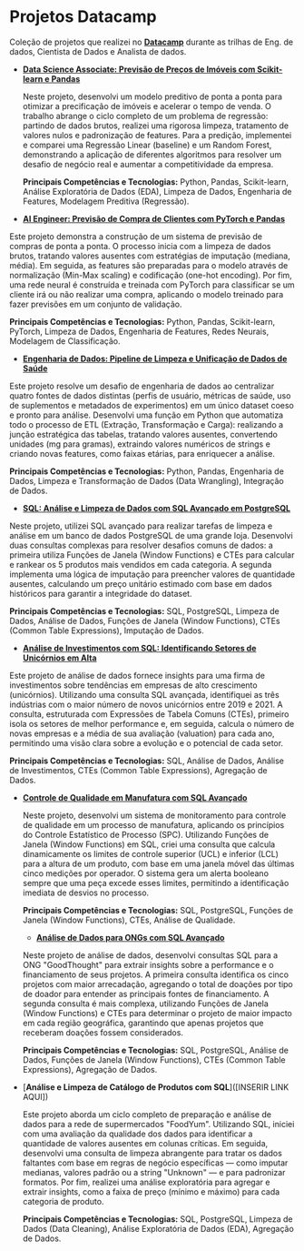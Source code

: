 # Projetos Datacamp

Coleção de projetos que realizei no [__Datacamp__](https://app.datacamp.com/learn) durante as trilhas de Eng. de dados, Cientista de Dados e Analista de dados.

- [__Data Science Associate: Previsão de Preços de Imóveis com Scikit-learn e Pandas__](https://github.com/marcodelph/datacamp/tree/main/Project%3A%20Data%20Scientist%20Associate%20Practical%20Exam)
  
  Neste projeto, desenvolvi um modelo preditivo de ponta a ponta para otimizar a precificação de imóveis e acelerar o tempo de venda. O trabalho abrange o ciclo completo de um problema de regressão: partindo de dados brutos, realizei uma rigorosa limpeza, tratamento de valores nulos e padronização de features. Para a predição, implementei e comparei uma Regressão Linear (baseline) e um Random Forest, demonstrando a aplicação de diferentes algoritmos para resolver um desafio de negócio real e aumentar a competitividade da empresa.
  
  **Principais Competências e Tecnologias:** Python, Pandas, Scikit-learn, Análise Exploratória de Dados (EDA), Limpeza de Dados, Engenharia de Features, Modelagem Preditiva (Regressão).

 - [__AI Engineer: Previsão de Compra de Clientes com PyTorch e Pandas__](https://github.com/marcodelph/datacamp/tree/main/Project%3A%20AI%20Engineer%20for%20Data%20Scientists%20Associate%20Practical%20Exam)

  Este projeto demonstra a construção de um sistema de previsão de compras de ponta a ponta. O processo inicia com a limpeza de dados brutos, tratando valores ausentes com estratégias de imputação (mediana, média). Em seguida, as features são preparadas para o modelo através de normalização (Min-Max scaling) e codificação (one-hot encoding). Por fim, uma rede neural é construída e treinada com PyTorch para classificar se um cliente irá ou não realizar uma compra, aplicando o modelo treinado para fazer previsões em um conjunto de validação.

  **Principais Competências e Tecnologias:** Python, Pandas, Scikit-learn, PyTorch, Limpeza de Dados, Engenharia de Features, Redes Neurais, Modelagem de Classificação.

  - [__Engenharia de Dados: Pipeline de Limpeza e Unificação de Dados de Saúde__](https://github.com/marcodelph/datacamp/tree/main/Data%20Engineer%20Certification%20-%20Practical%20Exam%20-%20Supplement%20Experiments)

  Este projeto resolve um desafio de engenharia de dados ao centralizar quatro fontes de dados distintas (perfis de usuário, métricas de saúde, uso de suplementos e metadados de experimentos) em um único dataset coeso e pronto para análise. Desenvolvi uma função em Python que automatiza todo o processo de ETL (Extração, Transformação e Carga): realizando a junção estratégica das tabelas, tratando valores ausentes, convertendo unidades (mg para gramas), extraindo valores numéricos de strings e criando novas features, como faixas etárias, para enriquecer a análise.

  **Principais Competências e Tecnologias:** Python, Pandas, Engenharia de Dados, Limpeza e Transformação de Dados (Data Wrangling), Integração de Dados.

  - [__SQL: Análise e Limpeza de Dados com SQL Avançado em PostgreSQL__](https://github.com/marcodelph/datacamp/tree/main/Analyzing%20and%20Formatting%20PostgreSQL%20Sales%20Data)

  Neste projeto, utilizei SQL avançado para realizar tarefas de limpeza e análise em um banco de dados PostgreSQL de uma grande loja. Desenvolvi duas consultas complexas para resolver desafios comuns de dados: a primeira utiliza Funções de Janela (Window Functions) e CTEs para calcular e rankear os 5 produtos mais vendidos em cada categoria. A segunda implementa uma lógica de imputação para preencher valores de quantidade ausentes, calculando um preço unitário estimado com base em dados históricos para garantir a integridade do dataset.

  **Principais Competências e Tecnologias:** SQL, PostgreSQL, Limpeza de Dados, Análise de Dados, Funções de Janela (Window Functions), CTEs (Common Table Expressions), Imputação de Dados.

  - [__Análise de Investimentos com SQL: Identificando Setores de Unicórnios em Alta__](https://github.com/marcodelph/datacamp/tree/main/Analyzing%20Unicorn%20Companies)

  Este projeto de análise de dados fornece insights para uma firma de investimentos sobre tendências em empresas de alto crescimento (unicórnios). Utilizando uma consulta SQL avançada, identifiquei as três indústrias com o maior número de novos unicórnios entre 2019 e 2021. A consulta, estruturada com Expressões de Tabela Comuns (CTEs), primeiro isola os setores de melhor performance e, em seguida, calcula o número de novas empresas e a média de sua avaliação (valuation) para cada ano, permitindo uma visão clara sobre a evolução e o potencial de cada setor.

  **Principais Competências e Tecnologias:** SQL, Análise de Dados, Análise de Investimentos, CTEs (Common Table Expressions), Agregação de Dados.

- [__Controle de Qualidade em Manufatura com SQL Avançado__](https://github.com/marcodelph/datacamp/tree/main/Evaluate%20a%20Manufacturing%20Process)

  Neste projeto, desenvolvi um sistema de monitoramento para controle de qualidade em um processo de manufatura, aplicando os princípios do Controle Estatístico de Processo (SPC). Utilizando Funções de Janela (Window Functions) em SQL, criei uma consulta que calcula dinamicamente os limites de controle superior (UCL) e inferior (LCL) para a altura de um produto, com base em uma janela móvel das últimas cinco medições por operador. O sistema gera um alerta booleano sempre que uma peça excede esses limites, permitindo a identificação imediata de desvios no processo.

  **Principais Competências e Tecnologias:** SQL, PostgreSQL, Funções de Janela (Window Functions), CTEs, Análise de Qualidade.

  - [__Análise de Dados para ONGs com SQL Avançado__](https://github.com/marcodelph/datacamp/tree/main/Impact%20Analysis%20of%20GoodThought%20NGO%20Initiatives)

  Neste projeto de análise de dados, desenvolvi consultas SQL para a ONG "GoodThought" para extrair insights sobre a performance e o financiamento de seus projetos. A primeira consulta identifica os cinco projetos com maior arrecadação, agregando o total de doações por tipo de doador para entender as principais fontes de financiamento. A segunda consulta é mais complexa, utilizando Funções de Janela (Window Functions) e CTEs para determinar o projeto de maior impacto em cada região geográfica, garantindo que apenas projetos que receberam doações fossem considerados.

  **Principais Competências e Tecnologias:** SQL, PostgreSQL, Análise de Dados, Funções de Janela (Window Functions), CTEs (Common Table Expressions), Agregação de Dados.

- [__Análise e Limpeza de Catálogo de Produtos com SQL__]([INSERIR LINK AQUI])

  Este projeto aborda um ciclo completo de preparação e análise de dados para a rede de supermercados "FoodYum". Utilizando SQL, iniciei com uma avaliação da qualidade dos dados para identificar a quantidade de valores ausentes em colunas críticas. Em seguida, desenvolvi uma consulta de limpeza abrangente para tratar os dados faltantes com base em regras de negócio específicas — como imputar medianas, valores padrão ou a string "Unknown" — e para padronizar formatos. Por fim, realizei uma análise exploratória para agregar e extrair insights, como a faixa de preço (mínimo e máximo) para cada categoria de produto.

  **Principais Competências e Tecnologias:** SQL, PostgreSQL, Limpeza de Dados (Data Cleaning), Análise Exploratória de Dados (EDA), Agregação de Dados.


